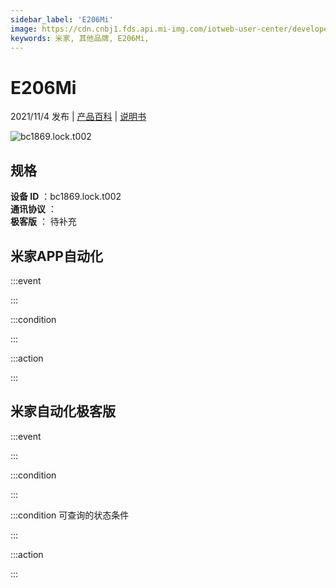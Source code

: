 ```yaml
---
sidebar_label: 'E206Mi'
image: https://cdn.cnbj1.fds.api.mi-img.com/iotweb-user-center/developer_1679047687579U8i5H3D6.png?GalaxyAccessKeyId=AKVGLQWBOVIRQ3XLEW&Expires=9223372036854775807&Signature=dsSA216srWva6WcNtPFI5aqImJE=
keywords: 米家, 其他品牌, E206Mi, 
---
```

# E206Mi

2021/11/4 发布 | [产品百科](https://home.mi.com/webapp/content/baike/product/index.html?model=bc1869.lock.t002/) | [说明书](https://home.mi.com/views/introduction.html?model=bc1869.lock.t002&region=cn)

![bc1869.lock.t002](https://cdn.cnbj1.fds.api.mi-img.com/iotweb-user-center/developer_1679047687579U8i5H3D6.png?GalaxyAccessKeyId=AKVGLQWBOVIRQ3XLEW&Expires=9223372036854775807&Signature=dsSA216srWva6WcNtPFI5aqImJE=)

## 规格  
> 
**设备 ID** ：bc1869.lock.t002  
**通讯协议** ：  
**极客版**  ： 待补充 


## 米家APP自动化  

:::event  

:::

:::condition  

:::

:::action   

:::

## 米家自动化极客版  

:::event  

:::

:::condition  

:::

:::condition 可查询的状态条件  

:::

:::action  

:::

        
